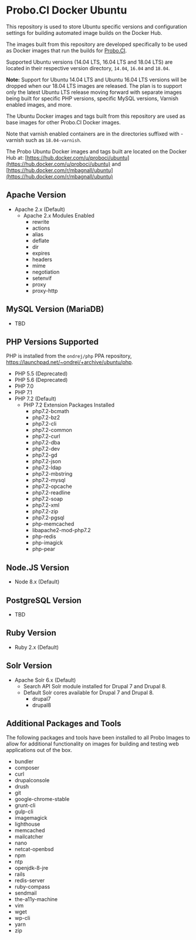 # Probo.CI Docker Ubuntu

This repository is used to store Ubuntu specific versions and configuration settings for building automated image builds on the Docker Hub.

The images built from this repository are developed specifically to be used as Docker images that run the builds for [Probo.CI](https://probo.ci).

Supported Ubuntu versions (14.04 LTS, 16.04 LTS and 18.04 LTS) are located in their respective version directory, `14.04`, `16.04` and `18.04`.

**Note:** Support for Ubuntu 14.04 LTS and Ubuntu 16.04 LTS versions will be dropped when our 18.04 LTS images are released. The plan is to support only the latest Ubuntu LTS release moving forward with separate images being built for specific PHP versions, specific MySQL versions, Varnish enabled images, and more.

The Ubuntu Docker images and tags built from this repository are used as base images for other Probo.CI Docker images.

Note that varnish enabled containers are in the directories suffixed with -varnish such as `18.04-varnish`.

The Probo Ubuntu Docker images and tags built are located on the Docker Hub at: [https://hub.docker.com/u/proboci/ubuntu](https://hub.docker.com/u/proboci/ubuntu) and [https://hub.docker.com/r/mbagnall/ubuntu](https://hub.docker.com/r/mbagnall/ubuntu)

## Apache Version
- Apache 2.x (Default)
  - Apache 2.x Modules Enabled
    - rewrite
    - actions
    - alias
    - deflate
    - dir
    - expires
    - headers
    - mime
    - negotiation
    - setenvif
    - proxy
    - proxy-http

## MySQL Version (MariaDB)
- TBD

## PHP Versions Supported
PHP is installed from the `ondrej/php` PPA repository, https://launchpad.net/~ondrej/+archive/ubuntu/php.

- PHP 5.5 (Deprecated)
- PHP 5.6 (Deprecated)
- PHP 7.0
- PHP 7.1
- PHP 7.2 (Default)
  - PHP 7.2 Extension Packages Installed
    - php7.2-bcmath
    - php7.2-bz2
    - php7.2-cli
    - php7.2-common
    - php7.2-curl
    - php7.2-dba
    - php7.2-dev
    - php7.2-gd
    - php7.2-json
    - php7.2-ldap
    - php7.2-mbstring
    - php7.2-mysql
    - php7.2-opcache
    - php7.2-readline
    - php7.2-soap
    - php7.2-xml
    - php7.2-zip
    - php7.2-pgsql
    - php-memcached
    - libapache2-mod-php7.2
    - php-redis
    - php-imagick
    - php-pear

## Node.JS Version
- Node 8.x (Default)

## PostgreSQL Version
- TBD

## Ruby Version
- Ruby 2.x (Default)

## Solr Version
- Apache Solr 6.x (Default)
  - Search API Solr module installed for Drupal 7 and Drupal 8.
  - Default Solr cores available for Drupal 7 and Drupal 8.
    - drupal7
    - drupal8

## Additional Packages and Tools
The following packages and tools have been installed to all Probo Images to allow for additional functionality on images for building and testing web applications out of the box.

- bundler
- composer
- curl
- drupalconsole
- drush
- git
- google-chrome-stable
- grunt-cli
- gulp-cli
- imagemagick
- lighthouse
- memcached
- mailcatcher
- nano
- netcat-openbsd
- npm
- ntp
- openjdk-8-jre
- rails
- redis-server
- ruby-compass
- sendmail
- the-a11y-machine
- vim
- wget
- wp-cli
- yarn
- zip
